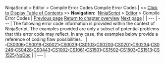 ﻿
NinjaScript > Editor > Compile Error Codes
Compile Error Codes
| << [Click to Display Table of Contents](compile_error_codes.md) >> **Navigation:**     [NinjaScript](ninjascript.md) > [Editor](editor.md) > Compile Error Codes | [Previous page](editor.md) [Return to chapter overview](editor.md) [Next page](cs0006.md) |
| --- | --- |
The following error code information is provided within the context of NinjaScript. The examples provided are only a subset of potential problems that this error code may reflect. In any case, the examples below provide a reference of coding flaw possibilities.
 
| ›[CS0006](cs0006.md)›[CS0019](cs0019.md)›[CS0021](cs0021.md)›[CS0029](cs0029.md)›[CS0103](cs0103.md)›[CS0200](cs0200.md)›[CS0201](cs0201.md)›[CS0234](cs0234.md)›[CS0246](cs0246.md)›[CS0428](cs0428.md)›[CS0443](cs0443.md)›[CS1002](cs1002.md)›[CS1061](cs1061.md)›[CS1501](cs1501.md)›[CS1502](cs1502.md)›[CS1503](cs1503.md)›[CS1513](cs1513.md)›[CS1525](cs1525.md)›[NoDoc](nodoc.md) |
| --- |

